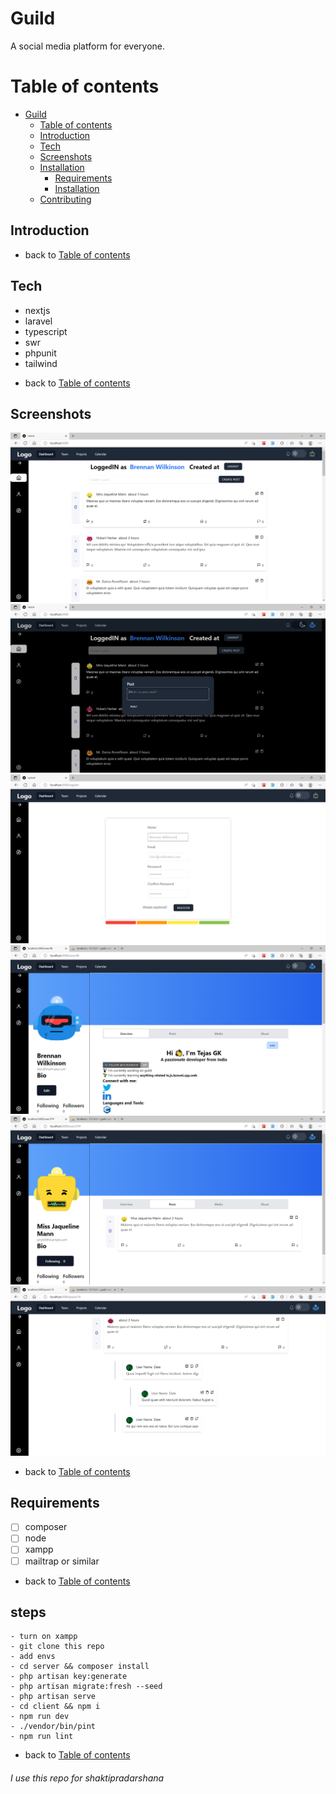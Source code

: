 # Guild
A social media platform for everyone.
 
Table of contents
=================
 
  * [Guild](#guild)
    * [Table of contents](#table-of-contents)
    * [Introduction](#introduction)
    * [Tech](#tech)
    * [Screenshots](#screenshots)
    * [Installation](#steps)
      * [Requirements](#requirements)
      * [Installation](#steps)
    * [Contributing](#contributing)

## Introduction

* back to [Table of contents](#table-of-contents)
## Tech
- nextjs
- laravel
- typescript
- swr
- phpunit
- tailwind
* back to [Table of contents](#table-of-contents)

## Screenshots
![index page](assets/guildproj6.png)
![dark mode](assets/guildproj4.png)
![register page](assets/guildproj7.png)
![user profile page](assets/guildproj2.png)
![profile page](assets/guildproj0.png)
![posts with comments page](assets/guildproj3.png)
* back to [Table of contents](#table-of-contents)




## Requirements
- [ ] composer
- [ ] node
- [ ] xampp
- [ ] mailtrap or similar

* back to [Table of contents](#table-of-contents)

## steps
```
- turn on xampp
- git clone this repo
- add envs
- cd server && composer install
- php artisan key:generate
- php artisan migrate:fresh --seed
- php artisan serve
- cd client && npm i
- npm run dev
- ./vendor/bin/pint
- npm run lint
```

* back to [Table of contents](#table-of-contents)

###### I use this repo for shaktipradarshana
